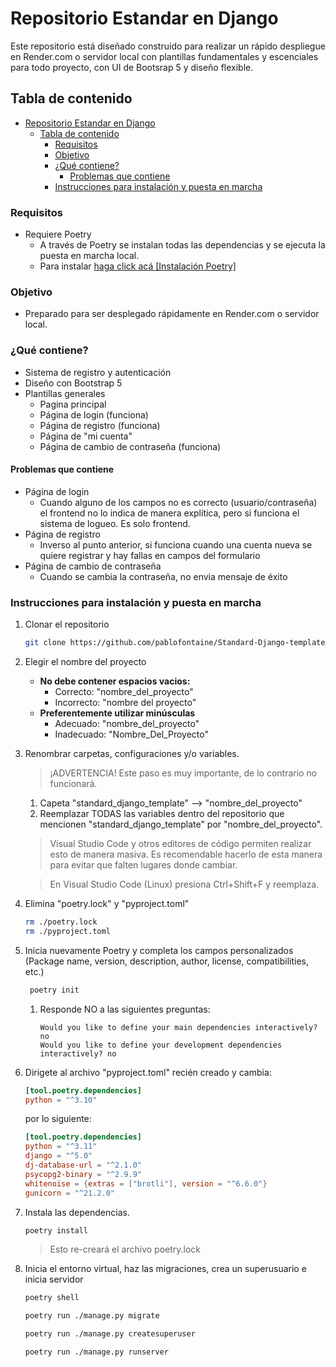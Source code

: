 # Repositorio Estandar en Django
Este repositorio está diseñado construido para realizar un rápido despliegue en Render.com o servidor local con plantillas fundamentales y escenciales para todo proyecto, con UI de Bootsrap 5 y diseño flexible.

## Tabla de contenido
- [Repositorio Estandar en Django](#repositorio-estandar-en-django)
  - [Tabla de contenido](#tabla-de-contenido)
    - [Requisitos](#requisitos)
    - [Objetivo](#objetivo)
    - [¿Qué contiene?](#qué-contiene)
      - [Problemas que contiene](#problemas-que-contiene)
    - [Instrucciones para instalación y puesta en marcha](#instrucciones-para-instalación-y-puesta-en-marcha)

### Requisitos
- Requiere Poetry
  - A través de Poetry se instalan todas las dependencias y se ejecuta la puesta en marcha local.
  - Para instalar [haga click acá [Instalación Poetry]](https://python-poetry.org/docs/#installation)

### Objetivo
- Preparado para ser desplegado rápidamente en Render.com o servidor local.

### ¿Qué contiene?
- Sistema de registro y autenticación
- Diseño con Bootstrap 5
- Plantillas generales
  - Pagina principal
  - Página de login (funciona)
  - Página de registro (funciona)
  - Página de "mi cuenta"
  - Página de cambio de contraseña (funciona)

#### Problemas que contiene
- Página de login
  - Cuando alguno de los campos no es correcto (usuario/contraseña) el frontend no lo indica de manera explítica, pero si funciona el sistema de logueo. Es solo frontend.
- Página de registro
  - Inverso al punto anterior, si funciona cuando una cuenta nueva se quiere registrar y hay fallas en campos del formulario
- Página de cambio de contraseña
  - Cuando se cambia la contraseña, no envia mensaje de éxito

### Instrucciones para instalación y puesta en marcha
1. Clonar el repositorio
   ```bash
   git clone https://github.com/pablofontaine/Standard-Django-template.git
   ```
2. Elegir el nombre del proyecto
   - **No debe contener espacios vacios:**
     - Correcto: "nombre_del_proyecto"
     - Incorrecto: "nombre del proyecto"
   - **Preferentemente utilizar minúsculas**
     - Adecuado: "nombre_del_proyecto"
     - Inadecuado: "Nombre_Del_Proyecto"

3. Renombrar carpetas, configuraciones y/o variables.
   > ¡ADVERTENCIA! Este paso es muy importante, de lo contrario no funcionará.
   1. Capeta "standard_django_template" --> "nombre_del_proyecto"
   2. Reemplazar TODAS las variables dentro del repositorio que mencionen "standard_django_template" por "nombre_del_proyecto".
   > Visual Studio Code y otros editores de código permiten realizar esto de manera masiva. Es recomendable hacerlo de esta manera para evitar que falten lugares donde cambiar.

   > En Visual Studio Code (Linux) presiona Ctrl+Shift+F y reemplaza.

4. Elimina "poetry.lock" y "pyproject.toml"
   ```bash
   rm ./poetry.lock
   rm ./pyproject.toml
   ```
5. Inicia nuevamente Poetry y completa los campos personalizados (Package name, version, description, author, license, compatibilities, etc.)
   ```bash
    poetry init
   ```
   1. Responde NO a las siguientes preguntas:
      ```
      Would you like to define your main dependencies interactively? no
      Would you like to define your development dependencies interactively? no
      ```
6. Dirigete al archivo "pyproject.toml" recién creado y cambia:
   ```toml
   [tool.poetry.dependencies]
   python = "^3.10"
   ```
   por lo siguiente:
   ```toml
   [tool.poetry.dependencies]
   python = "^3.11"
   django = "^5.0"
   dj-database-url = "^2.1.0"
   psycopg2-binary = "^2.9.9"
   whitenoise = {extras = ["brotli"], version = "^6.6.0"}
   gunicorn = "^21.2.0"
   ```
7. Instala las dependencias.
   ```bash
   poetry install
   ```
    > Esto re-creará el archivo poetry.lock
8. Inicia el entorno virtual, haz las migraciones, crea un superusuario e inicia servidor
   ```bash
   poetry shell
   ```
   ```bash
   poetry run ./manage.py migrate
   ```
   ```bash
   poetry run ./manage.py createsuperuser
   ```
   ```bash
   poetry run ./manage.py runserver
   ```
